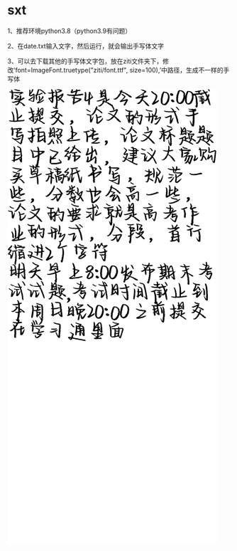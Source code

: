 # sxt
1、推荐环境python3.8（python3.9有问题）

2、在date.txt输入文字，然后运行，就会输出手写体文字

3、可以去下载其他的手写体文字包，放在ziti文件夹下，修改‘font=ImageFont.truetype("ziti/font.ttf", size=100),’中路径，生成不一样的手写体



![](date.png)
